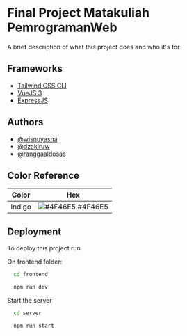 
# Final Project Matakuliah PemrogramanWeb

A brief description of what this project does and who it's for


## Frameworks

 - [Tailwind CSS CLI](https://tailwindcss.com/docs/installation)
 - [VueJS 3](https://vuejs.org/guide/introduction.html)
 - [ExpressJS](https://expressjs.com/)


## Authors

- [@wisnuyasha](https://github.com/wisnuyasha)
- [@dzakiruw](https://github.com/dzakiruw)
- [@ranggaaldosas](https://github.com/ranggaaldosas)


## Color Reference

| Color             | Hex                                                                |
| ----------------- | ------------------------------------------------------------------ |
| Indigo | ![#4F46E5](https://via.placeholder.com/10/4F46E5?text=+) #4F46E5 |



## Deployment

To deploy this project run


On frontend folder:
```bash
  cd frontend
```
```bash
  npm run dev
```

Start the server
```bash
  cd server
```
```bash
  npm run start
```


